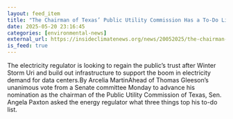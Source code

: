 ```yaml
---
layout: feed_item
title: "The Chairman of Texas’ Public Utility Commission Has a To-Do List"
date: 2025-05-20 23:16:45
categories: [environmental-news]
external_url: https://insideclimatenews.org/news/20052025/the-chairman-of-texas-public-utility-commission-has-a-to-do-list/
is_feed: true
---
```


The electricity regulator is looking to regain the public’s trust after Winter Storm Uri and build out infrastructure to support the boom in electricity demand for data centers.By Arcelia MartinAhead of Thomas Gleeson’s unanimous vote from a Senate committee Monday to advance his nomination as the chairman of the Public Utility Commission of Texas, Sen. Angela Paxton asked the energy regulator what three things top his to-do list.&nbsp;

